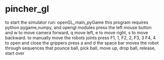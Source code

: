 pincher_gl
==========
to start the simulator run: openGL_main_pyGame
this program requires python pygame,numpy, and opengl modules
press the left mouse button and w to move camera forward, q move left, e to move right, s to move backward.
to manually move the robots joints press F1, 1, F2, 2, F3, 3 F4, 4
to open and close the grippers press a and d
the space bar moves the robot through sequences that pounce ball, pick ball, move up, drop ball, release, start over
